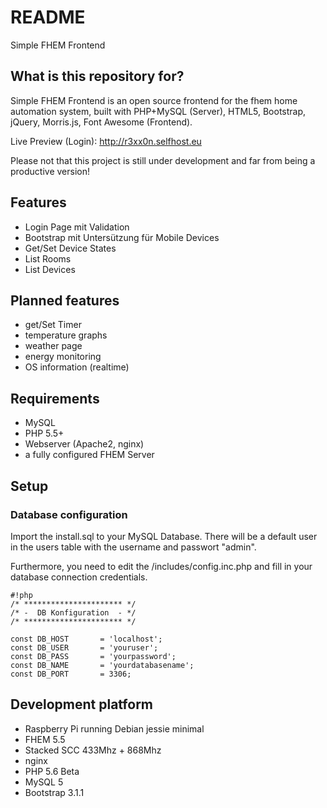 # README #

Simple FHEM Frontend

## What is this repository for? ##

Simple FHEM Frontend is an open source frontend for the fhem home automation system, built with PHP+MySQL (Server), HTML5, Bootstrap, jQuery, Morris.js, Font Awesome (Frontend).

Live Preview (Login): http://r3xx0n.selfhost.eu

Please not that this project is still under development and far from being a productive version!

## Features ##

* Login Page mit Validation
* Bootstrap mit Untersützung für Mobile Devices
* Get/Set Device States
* List Rooms
* List Devices

## Planned features ##

* get/Set Timer
* temperature graphs
* weather page
* energy monitoring
* OS information (realtime)

## Requirements ##

* MySQL
* PHP 5.5+
* Webserver (Apache2, nginx)
* a fully configured FHEM Server

## Setup ##

### Database configuration ###
Import the install.sql to your MySQL Database. There will be a default user in the users table with the username and passwort "admin".

Furthermore, you need to edit the /includes/config.inc.php and fill in your database connection credentials.

```
#!php
/* ********************** */
/* -  DB Konfiguration 	- */
/* ********************** */

const DB_HOST 		= 'localhost';
const DB_USER 		= 'youruser';
const DB_PASS 		= 'yourpassword';
const DB_NAME 		= 'yourdatabasename';
const DB_PORT		= 3306;
```

## Development platform ##

* Raspberry Pi running Debian jessie minimal
* FHEM 5.5
* Stacked SCC 433Mhz + 868Mhz
* nginx
* PHP 5.6 Beta
* MySQL 5
* Bootstrap 3.1.1